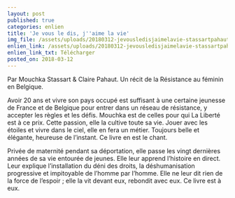 ```yaml
---
layout: post
published: true
categories: enlien
title: 'Je vous le dis, j''aime la vie'
img_file: /assets/uploads/20180312-jevousledisjaimelavie-stassartpahaut-1.jpg
enlien_link: /assets/uploads/20180312-jevousledisjaimelavie-stassartpahaut.pdf
enlien_link_txt: Télécharger
posted_on: 2018-03-12
---
```

Par Mouchka Stassart & Claire Pahaut. Un récit de la Résistance au féminin en Belgique.

Avoir 20 ans et vivre son pays occupé est suffisant à une certaine jeunesse de France et de Belgique pour entrer dans un réseau de résistance, y accepter les règles et les défis. Mouchka est de celles pour qui La Liberté est à ce prix. Cette passion, elle la cultive toute sa vie. Jouer avec les étoiles et vivre dans le ciel, elle en fera un métier. Toujours belle et 
élégante, heureuse de l’instant. Ce livre en est le chant. 

Privée de maternité pendant sa déportation, elle passe les vingt dernières années de sa vie entourée de jeunes. Elle leur apprend l’histoire en direct. Leur explique l’installation du déni des droits, la déshumanisation progressive et impitoyable de l’homme par l’homme. Elle ne leur dit rien de la force de l’espoir ; elle la vit devant eux, rebondit avec eux. Ce livre est à eux. 

